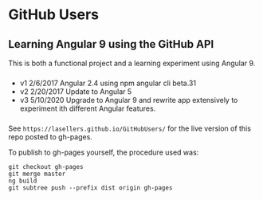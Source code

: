 # GitHub Users

## Learning Angular 9 using the GitHub API

This is both a functional project and a learning experiment using Angular 9.


###
* v1 2/6/2017 Angular 2.4 using npm angular cli beta.31
* v2 2/20/2017 Update to Angular 5
* v3 5/10/2020 Upgrade to Angular 9 and rewrite app extensively to experiment ith different Angular features.


###
See `https://lasellers.github.io/GitHubUsers/` for the live version of this repo posted to gh-pages.

To publish to gh-pages yourself, the procedure used was:

```
git checkout gh-pages
git merge master
ng build
git subtree push --prefix dist origin gh-pages
```
